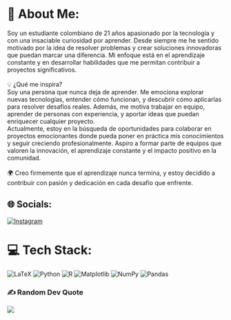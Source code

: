 # 💫 About Me:
Soy un estudiante colombiano de 21 años apasionado por la tecnología y con una insaciable curiosidad por aprender. Desde siempre me he sentido motivado por la idea de resolver problemas y crear soluciones innovadoras que puedan marcar una diferencia. Mi enfoque está en el aprendizaje constante y en desarrollar habilidades que me permitan contribuir a proyectos significativos.<br><br>💡 ¿Qué me inspira?<br>Soy una persona que nunca deja de aprender. Me emociona explorar nuevas tecnologías, entender cómo funcionan, y descubrir cómo aplicarlas para resolver desafíos reales. Además, me motiva trabajar en equipo, aprender de personas con experiencia, y aportar ideas que puedan enriquecer cualquier proyecto.<br>Actualmente, estoy en la búsqueda de oportunidades para colaborar en proyectos emocionantes donde pueda poner en práctica mis conocimientos y seguir creciendo profesionalmente. Aspiro a formar parte de equipos que valoren la innovación, el aprendizaje constante y el impacto positivo en la comunidad.<br><br>🌍 Creo firmemente que el aprendizaje nunca termina, y estoy decidido a contribuir con pasión y dedicación en cada desafío que enfrente.


## 🌐 Socials:
[![Instagram](https://img.shields.io/badge/Instagram-%23E4405F.svg?logo=Instagram&logoColor=white)](https://instagram.com/https://www.instagram.com/nestorv.goez_2502/) 

# 💻 Tech Stack:
![LaTeX](https://img.shields.io/badge/latex-%23008080.svg?style=for-the-badge&logo=latex&logoColor=white) ![Python](https://img.shields.io/badge/python-3670A0?style=for-the-badge&logo=python&logoColor=ffdd54) ![R](https://img.shields.io/badge/r-%23276DC3.svg?style=for-the-badge&logo=r&logoColor=white) ![Matplotlib](https://img.shields.io/badge/Matplotlib-%23ffffff.svg?style=for-the-badge&logo=Matplotlib&logoColor=black) ![NumPy](https://img.shields.io/badge/numpy-%23013243.svg?style=for-the-badge&logo=numpy&logoColor=white) ![Pandas](https://img.shields.io/badge/pandas-%23150458.svg?style=for-the-badge&logo=pandas&logoColor=white)


### ✍️ Random Dev Quote
![](https://quotes-github-readme.vercel.app/api?type=horizontal&theme=dark)

<!-- Proudly created with GPRM ( https://gprm.itsvg.in ) -->
